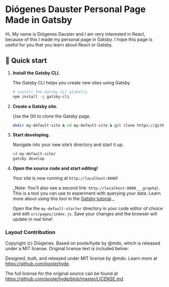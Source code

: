 # Diógenes Dauster Personal Page Made in Gatsby

Hi, My name is Diógenes Dauster and I am very interested in React, because of this I made my personal page in Gatsby. I hope this page is useful for you that you learn about React or Gatsby.

## 🚀 Quick start

1.  **Install the Gatsby CLI.**

    The Gatsby CLI helps you create new sites using Gatsby

    ```sh
    # install the Gatsby CLI globally
    npm install -g gatsby-cli
    ```

2.  **Create a Gatsby site.**

    Use the Git to clone the Gatsby page.

    ```sh
    mkdir my-default-site & cd my-default-site & git clone https://github.com/diogenesdauster/diogenesdauster.github.io.git
    ```

3.  **Start developing.**

    Navigate into your new site’s directory and start it up.

    ```sh
    cd my-default-site/
    gatsby develop
    ```

4.  **Open the source code and start editing!**

    Your site is now running at `http://localhost:8000`!

    \_Note: You'll also see a second link: `http://localhost:8000___graphql`. This is a tool you can use to experiment with querying your data. Learn more about using this tool in the [Gatsby tutorial](https://next.gatsbyjs.org/tutorial/part-five/#introducing-graphiql).\_

    Open the the `my-default-starter` directory in your code editor of choice and edit `src/pages/index.js`. Save your changes and the browser will update in real time!

### Layout Contribution

Copyright (c) Diógenes. Based on poole/hyde by @mdo, which is released
under a MIT license. Original license text is included below:

Designed, built, and released under MIT license by @mdo. Learn more at
https://github.com/poole/hyde.

The full license for the original source can be found at
https://github.com/poole/hyde/blob/master/LICENSE.md.
